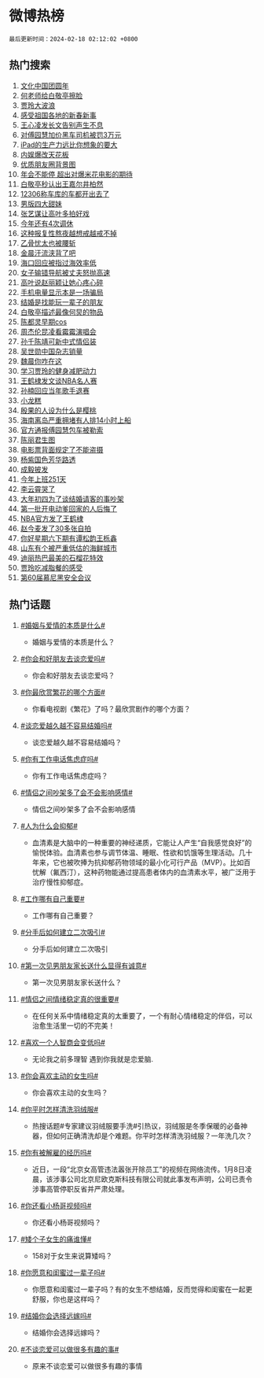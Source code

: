 # 微博热榜

`最后更新时间：2024-02-18 02:12:02 +0800`

## 热门搜索

1. [文化中国团圆年](https://m.weibo.cn/search?containerid=100103type%3D1%26t%3D10%26q%3D%23%E6%96%87%E5%8C%96%E4%B8%AD%E5%9B%BD%E5%9B%A2%E5%9C%86%E5%B9%B4%23&stream_entry_id=51&isnewpage=1&extparam=seat%3D1%26pos%3D0%26dgr%3D0%26filter_type%3Drealtimehot%26cate%3D10103%26q%3D%2523%25E6%2596%2587%25E5%258C%2596%25E4%25B8%25AD%25E5%259B%25BD%25E5%259B%25A2%25E5%259C%2586%25E5%25B9%25B4%2523%26stream_entry_id%3D51%26c_type%3D51%26display_time%3D1708193521%26pre_seqid%3D170819352113102153234)
1. [何老师给白敬亭擦脸](https://m.weibo.cn/search?containerid=100103type%3D1%26t%3D10%26q%3D%23%E4%BD%95%E8%80%81%E5%B8%88%E7%BB%99%E7%99%BD%E6%95%AC%E4%BA%AD%E6%93%A6%E8%84%B8%23&stream_entry_id=31&isnewpage=1&extparam=seat%3D1%26c_type%3D31%26band_rank%3D1%26realpos%3D1%26filter_type%3Drealtimehot%26dgr%3D0%26pos%3D0%26lcate%3D5001%26q%3D%2523%25E4%25BD%2595%25E8%2580%2581%25E5%25B8%2588%25E7%25BB%2599%25E7%2599%25BD%25E6%2595%25AC%25E4%25BA%25AD%25E6%2593%25A6%25E8%2584%25B8%2523%26flag%3D2%26stream_entry_id%3D31%26cate%3D5001%26display_time%3D1708193521%26pre_seqid%3D170819352113102153234)
1. [贾玲大波浪](https://m.weibo.cn/search?containerid=100103type%3D1%26t%3D10%26q%3D%23%E8%B4%BE%E7%8E%B2%E5%A4%A7%E6%B3%A2%E6%B5%AA%23&stream_entry_id=31&isnewpage=1&extparam=seat%3D1%26c_type%3D31%26band_rank%3D2%26realpos%3D2%26filter_type%3Drealtimehot%26dgr%3D0%26pos%3D1%26lcate%3D5001%26q%3D%2523%25E8%25B4%25BE%25E7%258E%25B2%25E5%25A4%25A7%25E6%25B3%25A2%25E6%25B5%25AA%2523%26flag%3D2%26stream_entry_id%3D31%26cate%3D5001%26display_time%3D1708193521%26pre_seqid%3D170819352113102153234)
1. [感受祖国各地的新春新事](https://m.weibo.cn/search?containerid=100103type%3D1%26t%3D10%26q%3D%23%E6%84%9F%E5%8F%97%E7%A5%96%E5%9B%BD%E5%90%84%E5%9C%B0%E7%9A%84%E6%96%B0%E6%98%A5%E6%96%B0%E4%BA%8B%23&stream_entry_id=31&isnewpage=1&extparam=seat%3D1%26c_type%3D31%26band_rank%3D3%26realpos%3D3%26filter_type%3Drealtimehot%26dgr%3D0%26pos%3D2%26lcate%3D5001%26q%3D%2523%25E6%2584%259F%25E5%258F%2597%25E7%25A5%2596%25E5%259B%25BD%25E5%2590%2584%25E5%259C%25B0%25E7%259A%2584%25E6%2596%25B0%25E6%2598%25A5%25E6%2596%25B0%25E4%25BA%258B%2523%26flag%3D0%26stream_entry_id%3D31%26cate%3D5001%26display_time%3D1708193521%26pre_seqid%3D170819352113102153234)
1. [王心凌发长文告别声生不息](https://m.weibo.cn/search?containerid=100103type%3D1%26t%3D10%26q%3D%23%E7%8E%8B%E5%BF%83%E5%87%8C%E5%8F%91%E9%95%BF%E6%96%87%E5%91%8A%E5%88%AB%E5%A3%B0%E7%94%9F%E4%B8%8D%E6%81%AF%23&stream_entry_id=31&isnewpage=1&extparam=seat%3D1%26c_type%3D31%26band_rank%3D4%26realpos%3D4%26filter_type%3Drealtimehot%26dgr%3D0%26pos%3D3%26lcate%3D5001%26q%3D%2523%25E7%258E%258B%25E5%25BF%2583%25E5%2587%258C%25E5%258F%2591%25E9%2595%25BF%25E6%2596%2587%25E5%2591%258A%25E5%2588%25AB%25E5%25A3%25B0%25E7%2594%259F%25E4%25B8%258D%25E6%2581%25AF%2523%26flag%3D1%26stream_entry_id%3D31%26cate%3D5001%26display_time%3D1708193521%26pre_seqid%3D170819352113102153234)
1. [对傅园慧加价黑车司机被罚3万元](https://m.weibo.cn/search?containerid=100103type%3D1%26t%3D10%26q%3D%23%E5%AF%B9%E5%82%85%E5%9B%AD%E6%85%A7%E5%8A%A0%E4%BB%B7%E9%BB%91%E8%BD%A6%E5%8F%B8%E6%9C%BA%E8%A2%AB%E7%BD%9A3%E4%B8%87%E5%85%83%23&stream_entry_id=31&isnewpage=1&extparam=seat%3D1%26c_type%3D31%26band_rank%3D5%26realpos%3D5%26filter_type%3Drealtimehot%26dgr%3D0%26pos%3D4%26lcate%3D5001%26q%3D%2523%25E5%25AF%25B9%25E5%2582%2585%25E5%259B%25AD%25E6%2585%25A7%25E5%258A%25A0%25E4%25BB%25B7%25E9%25BB%2591%25E8%25BD%25A6%25E5%258F%25B8%25E6%259C%25BA%25E8%25A2%25AB%25E7%25BD%259A3%25E4%25B8%2587%25E5%2585%2583%2523%26flag%3D2%26stream_entry_id%3D31%26cate%3D5001%26display_time%3D1708193521%26pre_seqid%3D170819352113102153234)
1. [iPad的生产力远比你想象的要大](https://m.weibo.cn/search?containerid=100103type%3D1%26t%3D10%26q%3DiPad%E7%9A%84%E7%94%9F%E4%BA%A7%E5%8A%9B%E8%BF%9C%E6%AF%94%E4%BD%A0%E6%83%B3%E8%B1%A1%E7%9A%84%E8%A6%81%E5%A4%A7&stream_entry_id=31&isnewpage=1&extparam=seat%3D1%26c_type%3D31%26band_rank%3D6%26realpos%3D6%26filter_type%3Drealtimehot%26dgr%3D0%26pos%3D5%26lcate%3D5001%26q%3DiPad%25E7%259A%2584%25E7%2594%259F%25E4%25BA%25A7%25E5%258A%259B%25E8%25BF%259C%25E6%25AF%2594%25E4%25BD%25A0%25E6%2583%25B3%25E8%25B1%25A1%25E7%259A%2584%25E8%25A6%2581%25E5%25A4%25A7%26flag%3D16%26stream_entry_id%3D31%26cate%3D5001%26display_time%3D1708193521%26pre_seqid%3D170819352113102153234)
1. [内娱爆改天花板](https://m.weibo.cn/search?containerid=100103type%3D1%26t%3D10%26q%3D%23%E5%86%85%E5%A8%B1%E7%88%86%E6%94%B9%E5%A4%A9%E8%8A%B1%E6%9D%BF%23&stream_entry_id=31&isnewpage=1&extparam=seat%3D1%26c_type%3D31%26band_rank%3D7%26realpos%3D7%26filter_type%3Drealtimehot%26dgr%3D0%26pos%3D6%26lcate%3D5001%26q%3D%2523%25E5%2586%2585%25E5%25A8%25B1%25E7%2588%2586%25E6%2594%25B9%25E5%25A4%25A9%25E8%258A%25B1%25E6%259D%25BF%2523%26flag%3D2%26stream_entry_id%3D31%26cate%3D5001%26display_time%3D1708193521%26pre_seqid%3D170819352113102153234)
1. [优质朋友圈背景图](https://m.weibo.cn/search?containerid=100103type%3D1%26t%3D10%26q%3D%23%E4%BC%98%E8%B4%A8%E6%9C%8B%E5%8F%8B%E5%9C%88%E8%83%8C%E6%99%AF%E5%9B%BE%23&stream_entry_id=31&isnewpage=1&extparam=seat%3D1%26c_type%3D31%26band_rank%3D8%26realpos%3D8%26filter_type%3Drealtimehot%26dgr%3D0%26pos%3D7%26lcate%3D5001%26q%3D%2523%25E4%25BC%2598%25E8%25B4%25A8%25E6%259C%258B%25E5%258F%258B%25E5%259C%2588%25E8%2583%258C%25E6%2599%25AF%25E5%259B%25BE%2523%26flag%3D2%26stream_entry_id%3D31%26cate%3D5001%26display_time%3D1708193521%26pre_seqid%3D170819352113102153234)
1. [年会不能停 超出对爆米花电影的期待](https://m.weibo.cn/search?containerid=100103type%3D1%26t%3D10%26q%3D%E5%B9%B4%E4%BC%9A%E4%B8%8D%E8%83%BD%E5%81%9C+%E8%B6%85%E5%87%BA%E5%AF%B9%E7%88%86%E7%B1%B3%E8%8A%B1%E7%94%B5%E5%BD%B1%E7%9A%84%E6%9C%9F%E5%BE%85&stream_entry_id=31&isnewpage=1&extparam=seat%3D1%26c_type%3D31%26band_rank%3D9%26realpos%3D9%26filter_type%3Drealtimehot%26dgr%3D0%26pos%3D8%26lcate%3D5001%26q%3D%25E5%25B9%25B4%25E4%25BC%259A%25E4%25B8%258D%25E8%2583%25BD%25E5%2581%259C%2520%25E8%25B6%2585%25E5%2587%25BA%25E5%25AF%25B9%25E7%2588%2586%25E7%25B1%25B3%25E8%258A%25B1%25E7%2594%25B5%25E5%25BD%25B1%25E7%259A%2584%25E6%259C%259F%25E5%25BE%2585%26flag%3D2%26stream_entry_id%3D31%26cate%3D5001%26display_time%3D1708193521%26pre_seqid%3D170819352113102153234)
1. [白敬亭秒认出王嘉尔井柏然](https://m.weibo.cn/search?containerid=100103type%3D1%26t%3D10%26q%3D%23%E7%99%BD%E6%95%AC%E4%BA%AD%E7%A7%92%E8%AE%A4%E5%87%BA%E7%8E%8B%E5%98%89%E5%B0%94%E4%BA%95%E6%9F%8F%E7%84%B6%23&stream_entry_id=31&isnewpage=1&extparam=seat%3D1%26c_type%3D31%26band_rank%3D10%26realpos%3D10%26filter_type%3Drealtimehot%26dgr%3D0%26pos%3D9%26lcate%3D5001%26q%3D%2523%25E7%2599%25BD%25E6%2595%25AC%25E4%25BA%25AD%25E7%25A7%2592%25E8%25AE%25A4%25E5%2587%25BA%25E7%258E%258B%25E5%2598%2589%25E5%25B0%2594%25E4%25BA%2595%25E6%259F%258F%25E7%2584%25B6%2523%26flag%3D2%26stream_entry_id%3D31%26cate%3D5001%26display_time%3D1708193521%26pre_seqid%3D170819352113102153234)
1. [12306称车库的车都开出去了](https://m.weibo.cn/search?containerid=100103type%3D1%26t%3D10%26q%3D%2312306%E7%A7%B0%E8%BD%A6%E5%BA%93%E7%9A%84%E8%BD%A6%E9%83%BD%E5%BC%80%E5%87%BA%E5%8E%BB%E4%BA%86%23&stream_entry_id=31&isnewpage=1&extparam=seat%3D1%26c_type%3D31%26band_rank%3D11%26realpos%3D11%26filter_type%3Drealtimehot%26dgr%3D0%26pos%3D10%26lcate%3D5001%26q%3D%252312306%25E7%25A7%25B0%25E8%25BD%25A6%25E5%25BA%2593%25E7%259A%2584%25E8%25BD%25A6%25E9%2583%25BD%25E5%25BC%2580%25E5%2587%25BA%25E5%258E%25BB%25E4%25BA%2586%2523%26flag%3D2%26stream_entry_id%3D31%26cate%3D5001%26display_time%3D1708193521%26pre_seqid%3D170819352113102153234)
1. [男版四大甜妹](https://m.weibo.cn/search?containerid=100103type%3D1%26t%3D10%26q%3D%23%E7%94%B7%E7%89%88%E5%9B%9B%E5%A4%A7%E7%94%9C%E5%A6%B9%23&stream_entry_id=31&isnewpage=1&extparam=seat%3D1%26c_type%3D31%26band_rank%3D12%26realpos%3D12%26filter_type%3Drealtimehot%26dgr%3D0%26pos%3D11%26lcate%3D5001%26q%3D%2523%25E7%2594%25B7%25E7%2589%2588%25E5%259B%259B%25E5%25A4%25A7%25E7%2594%259C%25E5%25A6%25B9%2523%26flag%3D2%26stream_entry_id%3D31%26cate%3D5001%26display_time%3D1708193521%26pre_seqid%3D170819352113102153234)
1. [张艺谋让高叶多拍好戏](https://m.weibo.cn/search?containerid=100103type%3D1%26t%3D10%26q%3D%23%E5%BC%A0%E8%89%BA%E8%B0%8B%E8%AE%A9%E9%AB%98%E5%8F%B6%E5%A4%9A%E6%8B%8D%E5%A5%BD%E6%88%8F%23&stream_entry_id=31&isnewpage=1&extparam=seat%3D1%26c_type%3D31%26band_rank%3D13%26realpos%3D13%26filter_type%3Drealtimehot%26dgr%3D0%26pos%3D12%26lcate%3D5001%26q%3D%2523%25E5%25BC%25A0%25E8%2589%25BA%25E8%25B0%258B%25E8%25AE%25A9%25E9%25AB%2598%25E5%258F%25B6%25E5%25A4%259A%25E6%258B%258D%25E5%25A5%25BD%25E6%2588%258F%2523%26flag%3D2%26stream_entry_id%3D31%26cate%3D5001%26display_time%3D1708193521%26pre_seqid%3D170819352113102153234)
1. [今年还有4次调休](https://m.weibo.cn/search?containerid=100103type%3D1%26t%3D10%26q%3D%23%E4%BB%8A%E5%B9%B4%E8%BF%98%E6%9C%894%E6%AC%A1%E8%B0%83%E4%BC%91%23&stream_entry_id=31&isnewpage=1&extparam=seat%3D1%26c_type%3D31%26band_rank%3D14%26realpos%3D14%26filter_type%3Drealtimehot%26dgr%3D0%26pos%3D13%26lcate%3D5001%26q%3D%2523%25E4%25BB%258A%25E5%25B9%25B4%25E8%25BF%2598%25E6%259C%25894%25E6%25AC%25A1%25E8%25B0%2583%25E4%25BC%2591%2523%26flag%3D2%26stream_entry_id%3D31%26cate%3D5001%26display_time%3D1708193521%26pre_seqid%3D170819352113102153234)
1. [这种报复性熬夜越想戒越戒不掉](https://m.weibo.cn/search?containerid=100103type%3D1%26t%3D10%26q%3D%23%E8%BF%99%E7%A7%8D%E6%8A%A5%E5%A4%8D%E6%80%A7%E7%86%AC%E5%A4%9C%E8%B6%8A%E6%83%B3%E6%88%92%E8%B6%8A%E6%88%92%E4%B8%8D%E6%8E%89%23&stream_entry_id=31&isnewpage=1&extparam=seat%3D1%26c_type%3D31%26band_rank%3D15%26realpos%3D15%26filter_type%3Drealtimehot%26dgr%3D0%26pos%3D14%26lcate%3D5001%26q%3D%2523%25E8%25BF%2599%25E7%25A7%258D%25E6%258A%25A5%25E5%25A4%258D%25E6%2580%25A7%25E7%2586%25AC%25E5%25A4%259C%25E8%25B6%258A%25E6%2583%25B3%25E6%2588%2592%25E8%25B6%258A%25E6%2588%2592%25E4%25B8%258D%25E6%258E%2589%2523%26flag%3D0%26stream_entry_id%3D31%26cate%3D5001%26display_time%3D1708193521%26pre_seqid%3D170819352113102153234)
1. [乙骨忧太也被腰斩](https://m.weibo.cn/search?containerid=100103type%3D1%26t%3D10%26q%3D%E4%B9%99%E9%AA%A8%E5%BF%A7%E5%A4%AA%E4%B9%9F%E8%A2%AB%E8%85%B0%E6%96%A9&stream_entry_id=31&isnewpage=1&extparam=seat%3D1%26c_type%3D31%26band_rank%3D16%26realpos%3D16%26filter_type%3Drealtimehot%26dgr%3D0%26pos%3D15%26lcate%3D5001%26q%3D%25E4%25B9%2599%25E9%25AA%25A8%25E5%25BF%25A7%25E5%25A4%25AA%25E4%25B9%259F%25E8%25A2%25AB%25E8%2585%25B0%25E6%2596%25A9%26flag%3D0%26stream_entry_id%3D31%26cate%3D5001%26display_time%3D1708193521%26pre_seqid%3D170819352113102153234)
1. [金晨汗流浃背了吧](https://m.weibo.cn/search?containerid=100103type%3D1%26t%3D10%26q%3D%23%E9%87%91%E6%99%A8%E6%B1%97%E6%B5%81%E6%B5%83%E8%83%8C%E4%BA%86%E5%90%A7%23&stream_entry_id=31&isnewpage=1&extparam=seat%3D1%26c_type%3D31%26band_rank%3D17%26realpos%3D17%26filter_type%3Drealtimehot%26dgr%3D0%26pos%3D16%26lcate%3D5001%26q%3D%2523%25E9%2587%2591%25E6%2599%25A8%25E6%25B1%2597%25E6%25B5%2581%25E6%25B5%2583%25E8%2583%258C%25E4%25BA%2586%25E5%2590%25A7%2523%26flag%3D1%26stream_entry_id%3D31%26cate%3D5001%26display_time%3D1708193521%26pre_seqid%3D170819352113102153234)
1. [海口回应被指过海效率低](https://m.weibo.cn/search?containerid=100103type%3D1%26t%3D10%26q%3D%23%E6%B5%B7%E5%8F%A3%E5%9B%9E%E5%BA%94%E8%A2%AB%E6%8C%87%E8%BF%87%E6%B5%B7%E6%95%88%E7%8E%87%E4%BD%8E%23&stream_entry_id=31&isnewpage=1&extparam=seat%3D1%26c_type%3D31%26band_rank%3D18%26realpos%3D18%26filter_type%3Drealtimehot%26dgr%3D0%26pos%3D17%26lcate%3D5001%26q%3D%2523%25E6%25B5%25B7%25E5%258F%25A3%25E5%259B%259E%25E5%25BA%2594%25E8%25A2%25AB%25E6%258C%2587%25E8%25BF%2587%25E6%25B5%25B7%25E6%2595%2588%25E7%258E%2587%25E4%25BD%258E%2523%26flag%3D0%26stream_entry_id%3D31%26cate%3D5001%26display_time%3D1708193521%26pre_seqid%3D170819352113102153234)
1. [女子输错导航被丈夫怒抛高速](https://m.weibo.cn/search?containerid=100103type%3D1%26t%3D10%26q%3D%23%E5%A5%B3%E5%AD%90%E8%BE%93%E9%94%99%E5%AF%BC%E8%88%AA%E8%A2%AB%E4%B8%88%E5%A4%AB%E6%80%92%E6%8A%9B%E9%AB%98%E9%80%9F%23&stream_entry_id=31&isnewpage=1&extparam=seat%3D1%26c_type%3D31%26band_rank%3D19%26realpos%3D19%26filter_type%3Drealtimehot%26dgr%3D0%26pos%3D18%26lcate%3D5001%26q%3D%2523%25E5%25A5%25B3%25E5%25AD%2590%25E8%25BE%2593%25E9%2594%2599%25E5%25AF%25BC%25E8%2588%25AA%25E8%25A2%25AB%25E4%25B8%2588%25E5%25A4%25AB%25E6%2580%2592%25E6%258A%259B%25E9%25AB%2598%25E9%2580%259F%2523%26flag%3D0%26stream_entry_id%3D31%26cate%3D5001%26display_time%3D1708193521%26pre_seqid%3D170819352113102153234)
1. [高叶说赵丽颖让她心疼心碎](https://m.weibo.cn/search?containerid=100103type%3D1%26t%3D10%26q%3D%23%E9%AB%98%E5%8F%B6%E8%AF%B4%E8%B5%B5%E4%B8%BD%E9%A2%96%E8%AE%A9%E5%A5%B9%E5%BF%83%E7%96%BC%E5%BF%83%E7%A2%8E%23&stream_entry_id=31&isnewpage=1&extparam=seat%3D1%26c_type%3D31%26band_rank%3D20%26realpos%3D20%26filter_type%3Drealtimehot%26dgr%3D0%26pos%3D19%26lcate%3D5001%26q%3D%2523%25E9%25AB%2598%25E5%258F%25B6%25E8%25AF%25B4%25E8%25B5%25B5%25E4%25B8%25BD%25E9%25A2%2596%25E8%25AE%25A9%25E5%25A5%25B9%25E5%25BF%2583%25E7%2596%25BC%25E5%25BF%2583%25E7%25A2%258E%2523%26flag%3D0%26stream_entry_id%3D31%26cate%3D5001%26display_time%3D1708193521%26pre_seqid%3D170819352113102153234)
1. [手机电量显示本是一场骗局](https://m.weibo.cn/search?containerid=100103type%3D1%26t%3D10%26q%3D%23%E6%89%8B%E6%9C%BA%E7%94%B5%E9%87%8F%E6%98%BE%E7%A4%BA%E6%9C%AC%E6%98%AF%E4%B8%80%E5%9C%BA%E9%AA%97%E5%B1%80%23&stream_entry_id=31&isnewpage=1&extparam=seat%3D1%26c_type%3D31%26band_rank%3D21%26realpos%3D21%26filter_type%3Drealtimehot%26dgr%3D0%26pos%3D20%26lcate%3D5001%26q%3D%2523%25E6%2589%258B%25E6%259C%25BA%25E7%2594%25B5%25E9%2587%258F%25E6%2598%25BE%25E7%25A4%25BA%25E6%259C%25AC%25E6%2598%25AF%25E4%25B8%2580%25E5%259C%25BA%25E9%25AA%2597%25E5%25B1%2580%2523%26flag%3D0%26stream_entry_id%3D31%26cate%3D5001%26display_time%3D1708193521%26pre_seqid%3D170819352113102153234)
1. [结婚是找能玩一辈子的朋友](https://m.weibo.cn/search?containerid=100103type%3D1%26t%3D10%26q%3D%E7%BB%93%E5%A9%9A%E6%98%AF%E6%89%BE%E8%83%BD%E7%8E%A9%E4%B8%80%E8%BE%88%E5%AD%90%E7%9A%84%E6%9C%8B%E5%8F%8B&stream_entry_id=31&isnewpage=1&extparam=seat%3D1%26c_type%3D31%26band_rank%3D22%26realpos%3D22%26filter_type%3Drealtimehot%26dgr%3D0%26pos%3D21%26lcate%3D5001%26q%3D%25E7%25BB%2593%25E5%25A9%259A%25E6%2598%25AF%25E6%2589%25BE%25E8%2583%25BD%25E7%258E%25A9%25E4%25B8%2580%25E8%25BE%2588%25E5%25AD%2590%25E7%259A%2584%25E6%259C%258B%25E5%258F%258B%26flag%3D0%26stream_entry_id%3D31%26cate%3D5001%26display_time%3D1708193521%26pre_seqid%3D170819352113102153234)
1. [白敬亭描述最像何炅的物品](https://m.weibo.cn/search?containerid=100103type%3D1%26t%3D10%26q%3D%23%E7%99%BD%E6%95%AC%E4%BA%AD%E6%8F%8F%E8%BF%B0%E6%9C%80%E5%83%8F%E4%BD%95%E7%82%85%E7%9A%84%E7%89%A9%E5%93%81%23&stream_entry_id=31&isnewpage=1&extparam=seat%3D1%26c_type%3D31%26band_rank%3D23%26realpos%3D23%26filter_type%3Drealtimehot%26dgr%3D0%26pos%3D22%26lcate%3D5001%26q%3D%2523%25E7%2599%25BD%25E6%2595%25AC%25E4%25BA%25AD%25E6%258F%258F%25E8%25BF%25B0%25E6%259C%2580%25E5%2583%258F%25E4%25BD%2595%25E7%2582%2585%25E7%259A%2584%25E7%2589%25A9%25E5%2593%2581%2523%26flag%3D0%26stream_entry_id%3D31%26cate%3D5001%26display_time%3D1708193521%26pre_seqid%3D170819352113102153234)
1. [陈都灵早期cos](https://m.weibo.cn/search?containerid=100103type%3D1%26t%3D10%26q%3D%23%E9%99%88%E9%83%BD%E7%81%B5%E6%97%A9%E6%9C%9Fcos%23&stream_entry_id=31&isnewpage=1&extparam=seat%3D1%26c_type%3D31%26band_rank%3D24%26realpos%3D24%26filter_type%3Drealtimehot%26dgr%3D0%26pos%3D23%26lcate%3D5001%26q%3D%2523%25E9%2599%2588%25E9%2583%25BD%25E7%2581%25B5%25E6%2597%25A9%25E6%259C%259Fcos%2523%26flag%3D0%26stream_entry_id%3D31%26cate%3D5001%26display_time%3D1708193521%26pre_seqid%3D170819352113102153234)
1. [周杰伦昆凌看霉霉演唱会](https://m.weibo.cn/search?containerid=100103type%3D1%26t%3D10%26q%3D%23%E5%91%A8%E6%9D%B0%E4%BC%A6%E6%98%86%E5%87%8C%E7%9C%8B%E9%9C%89%E9%9C%89%E6%BC%94%E5%94%B1%E4%BC%9A%23&stream_entry_id=31&isnewpage=1&extparam=seat%3D1%26c_type%3D31%26band_rank%3D25%26realpos%3D25%26filter_type%3Drealtimehot%26dgr%3D0%26pos%3D24%26lcate%3D5001%26q%3D%2523%25E5%2591%25A8%25E6%259D%25B0%25E4%25BC%25A6%25E6%2598%2586%25E5%2587%258C%25E7%259C%258B%25E9%259C%2589%25E9%259C%2589%25E6%25BC%2594%25E5%2594%25B1%25E4%25BC%259A%2523%26flag%3D0%26stream_entry_id%3D31%26cate%3D5001%26display_time%3D1708193521%26pre_seqid%3D170819352113102153234)
1. [孙千陈靖可新中式情侣装](https://m.weibo.cn/search?containerid=100103type%3D1%26t%3D10%26q%3D%23%E5%AD%99%E5%8D%83%E9%99%88%E9%9D%96%E5%8F%AF%E6%96%B0%E4%B8%AD%E5%BC%8F%E6%83%85%E4%BE%A3%E8%A3%85%23&stream_entry_id=31&isnewpage=1&extparam=seat%3D1%26c_type%3D31%26band_rank%3D26%26realpos%3D26%26filter_type%3Drealtimehot%26dgr%3D0%26pos%3D25%26lcate%3D5001%26q%3D%2523%25E5%25AD%2599%25E5%258D%2583%25E9%2599%2588%25E9%259D%2596%25E5%258F%25AF%25E6%2596%25B0%25E4%25B8%25AD%25E5%25BC%258F%25E6%2583%2585%25E4%25BE%25A3%25E8%25A3%2585%2523%26flag%3D0%26stream_entry_id%3D31%26cate%3D5001%26display_time%3D1708193521%26pre_seqid%3D170819352113102153234)
1. [吴世勋中国杂志销量](https://m.weibo.cn/search?containerid=100103type%3D1%26t%3D10%26q%3D%E5%90%B4%E4%B8%96%E5%8B%8B%E4%B8%AD%E5%9B%BD%E6%9D%82%E5%BF%97%E9%94%80%E9%87%8F&stream_entry_id=31&isnewpage=1&extparam=seat%3D1%26c_type%3D31%26band_rank%3D27%26realpos%3D27%26filter_type%3Drealtimehot%26dgr%3D0%26pos%3D26%26lcate%3D5001%26q%3D%25E5%2590%25B4%25E4%25B8%2596%25E5%258B%258B%25E4%25B8%25AD%25E5%259B%25BD%25E6%259D%2582%25E5%25BF%2597%25E9%2594%2580%25E9%2587%258F%26flag%3D0%26stream_entry_id%3D31%26cate%3D5001%26display_time%3D1708193521%26pre_seqid%3D170819352113102153234)
1. [魏晨你咋在这](https://m.weibo.cn/search?containerid=100103type%3D1%26t%3D10%26q%3D%E9%AD%8F%E6%99%A8%E4%BD%A0%E5%92%8B%E5%9C%A8%E8%BF%99&stream_entry_id=31&isnewpage=1&extparam=seat%3D1%26c_type%3D31%26band_rank%3D28%26realpos%3D28%26filter_type%3Drealtimehot%26dgr%3D0%26pos%3D27%26lcate%3D5001%26q%3D%25E9%25AD%258F%25E6%2599%25A8%25E4%25BD%25A0%25E5%2592%258B%25E5%259C%25A8%25E8%25BF%2599%26flag%3D0%26stream_entry_id%3D31%26cate%3D5001%26display_time%3D1708193521%26pre_seqid%3D170819352113102153234)
1. [学习贾玲的健身减肥动力](https://m.weibo.cn/search?containerid=100103type%3D1%26t%3D10%26q%3D%E5%AD%A6%E4%B9%A0%E8%B4%BE%E7%8E%B2%E7%9A%84%E5%81%A5%E8%BA%AB%E5%87%8F%E8%82%A5%E5%8A%A8%E5%8A%9B&stream_entry_id=31&isnewpage=1&extparam=seat%3D1%26c_type%3D31%26band_rank%3D29%26realpos%3D29%26filter_type%3Drealtimehot%26dgr%3D0%26pos%3D28%26lcate%3D5001%26q%3D%25E5%25AD%25A6%25E4%25B9%25A0%25E8%25B4%25BE%25E7%258E%25B2%25E7%259A%2584%25E5%2581%25A5%25E8%25BA%25AB%25E5%2587%258F%25E8%2582%25A5%25E5%258A%25A8%25E5%258A%259B%26flag%3D0%26stream_entry_id%3D31%26cate%3D5001%26display_time%3D1708193521%26pre_seqid%3D170819352113102153234)
1. [王鹤棣发文谈NBA名人赛](https://m.weibo.cn/search?containerid=100103type%3D1%26t%3D10%26q%3D%E7%8E%8B%E9%B9%A4%E6%A3%A3%E5%8F%91%E6%96%87%E8%B0%88NBA%E5%90%8D%E4%BA%BA%E8%B5%9B&stream_entry_id=31&isnewpage=1&extparam=seat%3D1%26c_type%3D31%26band_rank%3D30%26realpos%3D30%26filter_type%3Drealtimehot%26dgr%3D0%26pos%3D29%26lcate%3D5001%26q%3D%25E7%258E%258B%25E9%25B9%25A4%25E6%25A3%25A3%25E5%258F%2591%25E6%2596%2587%25E8%25B0%2588NBA%25E5%2590%258D%25E4%25BA%25BA%25E8%25B5%259B%26flag%3D0%26stream_entry_id%3D31%26cate%3D5001%26display_time%3D1708193521%26pre_seqid%3D170819352113102153234)
1. [孙楠回应当年歌手退赛](https://m.weibo.cn/search?containerid=100103type%3D1%26t%3D10%26q%3D%E5%AD%99%E6%A5%A0%E5%9B%9E%E5%BA%94%E5%BD%93%E5%B9%B4%E6%AD%8C%E6%89%8B%E9%80%80%E8%B5%9B&stream_entry_id=31&isnewpage=1&extparam=seat%3D1%26c_type%3D31%26band_rank%3D31%26realpos%3D31%26filter_type%3Drealtimehot%26dgr%3D0%26pos%3D30%26lcate%3D5001%26q%3D%25E5%25AD%2599%25E6%25A5%25A0%25E5%259B%259E%25E5%25BA%2594%25E5%25BD%2593%25E5%25B9%25B4%25E6%25AD%258C%25E6%2589%258B%25E9%2580%2580%25E8%25B5%259B%26flag%3D0%26stream_entry_id%3D31%26cate%3D5001%26display_time%3D1708193521%26pre_seqid%3D170819352113102153234)
1. [小龙糕](https://m.weibo.cn/search?containerid=100103type%3D1%26t%3D10%26q%3D%E5%B0%8F%E9%BE%99%E7%B3%95&stream_entry_id=31&isnewpage=1&extparam=seat%3D1%26c_type%3D31%26band_rank%3D32%26realpos%3D32%26filter_type%3Drealtimehot%26dgr%3D0%26pos%3D31%26lcate%3D5001%26q%3D%25E5%25B0%258F%25E9%25BE%2599%25E7%25B3%2595%26flag%3D0%26stream_entry_id%3D31%26cate%3D5001%26display_time%3D1708193521%26pre_seqid%3D170819352113102153234)
1. [殷果的人设为什么是樱桃](https://m.weibo.cn/search?containerid=100103type%3D1%26t%3D10%26q%3D%23%E6%AE%B7%E6%9E%9C%E7%9A%84%E4%BA%BA%E8%AE%BE%E4%B8%BA%E4%BB%80%E4%B9%88%E6%98%AF%E6%A8%B1%E6%A1%83%23&stream_entry_id=31&isnewpage=1&extparam=seat%3D1%26c_type%3D31%26band_rank%3D33%26realpos%3D33%26filter_type%3Drealtimehot%26dgr%3D0%26pos%3D32%26lcate%3D5001%26q%3D%2523%25E6%25AE%25B7%25E6%259E%259C%25E7%259A%2584%25E4%25BA%25BA%25E8%25AE%25BE%25E4%25B8%25BA%25E4%25BB%2580%25E4%25B9%2588%25E6%2598%25AF%25E6%25A8%25B1%25E6%25A1%2583%2523%26flag%3D0%26stream_entry_id%3D31%26cate%3D5001%26display_time%3D1708193521%26pre_seqid%3D170819352113102153234)
1. [海南离岛严重拥堵有人排14小时上船](https://m.weibo.cn/search?containerid=100103type%3D1%26t%3D10%26q%3D%23%E6%B5%B7%E5%8D%97%E7%A6%BB%E5%B2%9B%E4%B8%A5%E9%87%8D%E6%8B%A5%E5%A0%B5%E6%9C%89%E4%BA%BA%E6%8E%9214%E5%B0%8F%E6%97%B6%E4%B8%8A%E8%88%B9%23&stream_entry_id=31&isnewpage=1&extparam=seat%3D1%26c_type%3D31%26band_rank%3D34%26realpos%3D34%26filter_type%3Drealtimehot%26dgr%3D0%26pos%3D33%26lcate%3D5001%26q%3D%2523%25E6%25B5%25B7%25E5%258D%2597%25E7%25A6%25BB%25E5%25B2%259B%25E4%25B8%25A5%25E9%2587%258D%25E6%258B%25A5%25E5%25A0%25B5%25E6%259C%2589%25E4%25BA%25BA%25E6%258E%259214%25E5%25B0%258F%25E6%2597%25B6%25E4%25B8%258A%25E8%2588%25B9%2523%26flag%3D0%26stream_entry_id%3D31%26cate%3D5001%26display_time%3D1708193521%26pre_seqid%3D170819352113102153234)
1. [官方通报傅园慧包车被勒索](https://m.weibo.cn/search?containerid=100103type%3D1%26t%3D10%26q%3D%23%E5%AE%98%E6%96%B9%E9%80%9A%E6%8A%A5%E5%82%85%E5%9B%AD%E6%85%A7%E5%8C%85%E8%BD%A6%E8%A2%AB%E5%8B%92%E7%B4%A2%23&stream_entry_id=31&isnewpage=1&extparam=seat%3D1%26c_type%3D31%26band_rank%3D35%26realpos%3D35%26filter_type%3Drealtimehot%26dgr%3D0%26pos%3D34%26lcate%3D5001%26q%3D%2523%25E5%25AE%2598%25E6%2596%25B9%25E9%2580%259A%25E6%258A%25A5%25E5%2582%2585%25E5%259B%25AD%25E6%2585%25A7%25E5%258C%2585%25E8%25BD%25A6%25E8%25A2%25AB%25E5%258B%2592%25E7%25B4%25A2%2523%26flag%3D0%26stream_entry_id%3D31%26cate%3D5001%26display_time%3D1708193521%26pre_seqid%3D170819352113102153234)
1. [陈丽君生图](https://m.weibo.cn/search?containerid=100103type%3D1%26t%3D10%26q%3D%23%E9%99%88%E4%B8%BD%E5%90%9B%E7%94%9F%E5%9B%BE%23&stream_entry_id=31&isnewpage=1&extparam=seat%3D1%26c_type%3D31%26band_rank%3D36%26realpos%3D36%26filter_type%3Drealtimehot%26dgr%3D0%26pos%3D35%26lcate%3D5001%26q%3D%2523%25E9%2599%2588%25E4%25B8%25BD%25E5%2590%259B%25E7%2594%259F%25E5%259B%25BE%2523%26flag%3D0%26stream_entry_id%3D31%26cate%3D5001%26display_time%3D1708193521%26pre_seqid%3D170819352113102153234)
1. [电影票背面规定了不能盗摄](https://m.weibo.cn/search?containerid=100103type%3D1%26t%3D10%26q%3D%23%E7%94%B5%E5%BD%B1%E7%A5%A8%E8%83%8C%E9%9D%A2%E8%A7%84%E5%AE%9A%E4%BA%86%E4%B8%8D%E8%83%BD%E7%9B%97%E6%91%84%23&stream_entry_id=31&isnewpage=1&extparam=seat%3D1%26c_type%3D31%26band_rank%3D37%26realpos%3D37%26filter_type%3Drealtimehot%26dgr%3D0%26pos%3D36%26lcate%3D5001%26q%3D%2523%25E7%2594%25B5%25E5%25BD%25B1%25E7%25A5%25A8%25E8%2583%258C%25E9%259D%25A2%25E8%25A7%2584%25E5%25AE%259A%25E4%25BA%2586%25E4%25B8%258D%25E8%2583%25BD%25E7%259B%2597%25E6%2591%2584%2523%26flag%3D0%26stream_entry_id%3D31%26cate%3D5001%26display_time%3D1708193521%26pre_seqid%3D170819352113102153234)
1. [杨紫国色芳华路透](https://m.weibo.cn/search?containerid=100103type%3D1%26t%3D10%26q%3D%E6%9D%A8%E7%B4%AB%E5%9B%BD%E8%89%B2%E8%8A%B3%E5%8D%8E%E8%B7%AF%E9%80%8F&stream_entry_id=31&isnewpage=1&extparam=seat%3D1%26c_type%3D31%26band_rank%3D38%26realpos%3D38%26filter_type%3Drealtimehot%26dgr%3D0%26pos%3D37%26lcate%3D5001%26q%3D%25E6%259D%25A8%25E7%25B4%25AB%25E5%259B%25BD%25E8%2589%25B2%25E8%258A%25B3%25E5%258D%258E%25E8%25B7%25AF%25E9%2580%258F%26flag%3D0%26stream_entry_id%3D31%26cate%3D5001%26display_time%3D1708193521%26pre_seqid%3D170819352113102153234)
1. [成毅披发](https://m.weibo.cn/search?containerid=100103type%3D1%26t%3D10%26q%3D%23%E6%88%90%E6%AF%85%E6%8A%AB%E5%8F%91%23&stream_entry_id=31&isnewpage=1&extparam=seat%3D1%26c_type%3D31%26band_rank%3D39%26realpos%3D39%26filter_type%3Drealtimehot%26dgr%3D0%26pos%3D38%26lcate%3D5001%26q%3D%2523%25E6%2588%2590%25E6%25AF%2585%25E6%258A%25AB%25E5%258F%2591%2523%26flag%3D0%26stream_entry_id%3D31%26cate%3D5001%26display_time%3D1708193521%26pre_seqid%3D170819352113102153234)
1. [今年上班251天](https://m.weibo.cn/search?containerid=100103type%3D1%26t%3D10%26q%3D%23%E4%BB%8A%E5%B9%B4%E4%B8%8A%E7%8F%AD251%E5%A4%A9%23&stream_entry_id=31&isnewpage=1&extparam=seat%3D1%26c_type%3D31%26band_rank%3D40%26realpos%3D40%26filter_type%3Drealtimehot%26dgr%3D0%26pos%3D39%26lcate%3D5001%26q%3D%2523%25E4%25BB%258A%25E5%25B9%25B4%25E4%25B8%258A%25E7%258F%25AD251%25E5%25A4%25A9%2523%26flag%3D0%26stream_entry_id%3D31%26cate%3D5001%26display_time%3D1708193521%26pre_seqid%3D170819352113102153234)
1. [李云霄哭了](https://m.weibo.cn/search?containerid=100103type%3D1%26t%3D10%26q%3D%23%E6%9D%8E%E4%BA%91%E9%9C%84%E5%93%AD%E4%BA%86%23&stream_entry_id=31&isnewpage=1&extparam=seat%3D1%26c_type%3D31%26band_rank%3D41%26realpos%3D41%26filter_type%3Drealtimehot%26dgr%3D0%26pos%3D40%26lcate%3D5001%26q%3D%2523%25E6%259D%258E%25E4%25BA%2591%25E9%259C%2584%25E5%2593%25AD%25E4%25BA%2586%2523%26flag%3D0%26stream_entry_id%3D31%26cate%3D5001%26display_time%3D1708193521%26pre_seqid%3D170819352113102153234)
1. [大年初四为了谈结婚请客的事吵架](https://m.weibo.cn/search?containerid=100103type%3D1%26t%3D10%26q%3D%23%E5%A4%A7%E5%B9%B4%E5%88%9D%E5%9B%9B%E4%B8%BA%E4%BA%86%E8%B0%88%E7%BB%93%E5%A9%9A%E8%AF%B7%E5%AE%A2%E7%9A%84%E4%BA%8B%E5%90%B5%E6%9E%B6%23&stream_entry_id=31&isnewpage=1&extparam=seat%3D1%26c_type%3D31%26band_rank%3D42%26realpos%3D42%26filter_type%3Drealtimehot%26dgr%3D0%26pos%3D41%26lcate%3D5001%26q%3D%2523%25E5%25A4%25A7%25E5%25B9%25B4%25E5%2588%259D%25E5%259B%259B%25E4%25B8%25BA%25E4%25BA%2586%25E8%25B0%2588%25E7%25BB%2593%25E5%25A9%259A%25E8%25AF%25B7%25E5%25AE%25A2%25E7%259A%2584%25E4%25BA%258B%25E5%2590%25B5%25E6%259E%25B6%2523%26flag%3D0%26stream_entry_id%3D31%26cate%3D5001%26display_time%3D1708193521%26pre_seqid%3D170819352113102153234)
1. [第一批开电动爹回家的人后悔了](https://m.weibo.cn/search?containerid=100103type%3D1%26t%3D10%26q%3D%23%E7%AC%AC%E4%B8%80%E6%89%B9%E5%BC%80%E7%94%B5%E5%8A%A8%E7%88%B9%E5%9B%9E%E5%AE%B6%E7%9A%84%E4%BA%BA%E5%90%8E%E6%82%94%E4%BA%86%23&stream_entry_id=31&isnewpage=1&extparam=seat%3D1%26c_type%3D31%26band_rank%3D43%26realpos%3D43%26filter_type%3Drealtimehot%26dgr%3D0%26pos%3D42%26lcate%3D5001%26q%3D%2523%25E7%25AC%25AC%25E4%25B8%2580%25E6%2589%25B9%25E5%25BC%2580%25E7%2594%25B5%25E5%258A%25A8%25E7%2588%25B9%25E5%259B%259E%25E5%25AE%25B6%25E7%259A%2584%25E4%25BA%25BA%25E5%2590%258E%25E6%2582%2594%25E4%25BA%2586%2523%26flag%3D0%26stream_entry_id%3D31%26cate%3D5001%26display_time%3D1708193521%26pre_seqid%3D170819352113102153234)
1. [NBA官方发了王鹤棣](https://m.weibo.cn/search?containerid=100103type%3D1%26t%3D10%26q%3D%23NBA%E5%AE%98%E6%96%B9%E5%8F%91%E4%BA%86%E7%8E%8B%E9%B9%A4%E6%A3%A3%23&stream_entry_id=31&isnewpage=1&extparam=seat%3D1%26c_type%3D31%26band_rank%3D44%26realpos%3D44%26filter_type%3Drealtimehot%26dgr%3D0%26pos%3D43%26lcate%3D5001%26q%3D%2523NBA%25E5%25AE%2598%25E6%2596%25B9%25E5%258F%2591%25E4%25BA%2586%25E7%258E%258B%25E9%25B9%25A4%25E6%25A3%25A3%2523%26flag%3D0%26stream_entry_id%3D31%26cate%3D5001%26display_time%3D1708193521%26pre_seqid%3D170819352113102153234)
1. [赵今麦发了30多张自拍](https://m.weibo.cn/search?containerid=100103type%3D1%26t%3D10%26q%3D%23%E8%B5%B5%E4%BB%8A%E9%BA%A6%E5%8F%91%E4%BA%8630%E5%A4%9A%E5%BC%A0%E8%87%AA%E6%8B%8D%23&stream_entry_id=31&isnewpage=1&extparam=seat%3D1%26c_type%3D31%26band_rank%3D45%26realpos%3D45%26filter_type%3Drealtimehot%26dgr%3D0%26pos%3D44%26lcate%3D5001%26q%3D%2523%25E8%25B5%25B5%25E4%25BB%258A%25E9%25BA%25A6%25E5%258F%2591%25E4%25BA%258630%25E5%25A4%259A%25E5%25BC%25A0%25E8%2587%25AA%25E6%258B%258D%2523%26flag%3D0%26stream_entry_id%3D31%26cate%3D5001%26display_time%3D1708193521%26pre_seqid%3D170819352113102153234)
1. [你好星期六下期有谭松韵王栎鑫](https://m.weibo.cn/search?containerid=100103type%3D1%26t%3D10%26q%3D%23%E4%BD%A0%E5%A5%BD%E6%98%9F%E6%9C%9F%E5%85%AD%E4%B8%8B%E6%9C%9F%E6%9C%89%E8%B0%AD%E6%9D%BE%E9%9F%B5%E7%8E%8B%E6%A0%8E%E9%91%AB%23&stream_entry_id=31&isnewpage=1&extparam=seat%3D1%26c_type%3D31%26band_rank%3D46%26realpos%3D46%26filter_type%3Drealtimehot%26dgr%3D0%26pos%3D45%26lcate%3D5001%26q%3D%2523%25E4%25BD%25A0%25E5%25A5%25BD%25E6%2598%259F%25E6%259C%259F%25E5%2585%25AD%25E4%25B8%258B%25E6%259C%259F%25E6%259C%2589%25E8%25B0%25AD%25E6%259D%25BE%25E9%259F%25B5%25E7%258E%258B%25E6%25A0%258E%25E9%2591%25AB%2523%26flag%3D0%26stream_entry_id%3D31%26cate%3D5001%26display_time%3D1708193521%26pre_seqid%3D170819352113102153234)
1. [山东有个被严重低估的海鲜城市](https://m.weibo.cn/search?containerid=100103type%3D1%26t%3D10%26q%3D%23%E5%B1%B1%E4%B8%9C%E6%9C%89%E4%B8%AA%E8%A2%AB%E4%B8%A5%E9%87%8D%E4%BD%8E%E4%BC%B0%E7%9A%84%E6%B5%B7%E9%B2%9C%E5%9F%8E%E5%B8%82%23&stream_entry_id=31&isnewpage=1&extparam=seat%3D1%26c_type%3D31%26band_rank%3D47%26realpos%3D47%26filter_type%3Drealtimehot%26dgr%3D0%26pos%3D46%26lcate%3D5001%26q%3D%2523%25E5%25B1%25B1%25E4%25B8%259C%25E6%259C%2589%25E4%25B8%25AA%25E8%25A2%25AB%25E4%25B8%25A5%25E9%2587%258D%25E4%25BD%258E%25E4%25BC%25B0%25E7%259A%2584%25E6%25B5%25B7%25E9%25B2%259C%25E5%259F%258E%25E5%25B8%2582%2523%26flag%3D0%26stream_entry_id%3D31%26cate%3D5001%26display_time%3D1708193521%26pre_seqid%3D170819352113102153234)
1. [迪丽热巴最美的石榴花特效](https://m.weibo.cn/search?containerid=100103type%3D1%26t%3D10%26q%3D%23%E8%BF%AA%E4%B8%BD%E7%83%AD%E5%B7%B4%E6%9C%80%E7%BE%8E%E7%9A%84%E7%9F%B3%E6%A6%B4%E8%8A%B1%E7%89%B9%E6%95%88%23&stream_entry_id=31&isnewpage=1&extparam=seat%3D1%26c_type%3D31%26band_rank%3D48%26realpos%3D48%26filter_type%3Drealtimehot%26dgr%3D0%26pos%3D47%26lcate%3D5001%26q%3D%2523%25E8%25BF%25AA%25E4%25B8%25BD%25E7%2583%25AD%25E5%25B7%25B4%25E6%259C%2580%25E7%25BE%258E%25E7%259A%2584%25E7%259F%25B3%25E6%25A6%25B4%25E8%258A%25B1%25E7%2589%25B9%25E6%2595%2588%2523%26flag%3D0%26stream_entry_id%3D31%26cate%3D5001%26display_time%3D1708193521%26pre_seqid%3D170819352113102153234)
1. [贾玲吃减脂餐的感受](https://m.weibo.cn/search?containerid=100103type%3D1%26t%3D10%26q%3D%23%E8%B4%BE%E7%8E%B2%E5%90%83%E5%87%8F%E8%84%82%E9%A4%90%E7%9A%84%E6%84%9F%E5%8F%97%23&stream_entry_id=31&isnewpage=1&extparam=seat%3D1%26c_type%3D31%26band_rank%3D49%26realpos%3D49%26filter_type%3Drealtimehot%26dgr%3D0%26pos%3D48%26lcate%3D5001%26q%3D%2523%25E8%25B4%25BE%25E7%258E%25B2%25E5%2590%2583%25E5%2587%258F%25E8%2584%2582%25E9%25A4%2590%25E7%259A%2584%25E6%2584%259F%25E5%258F%2597%2523%26flag%3D0%26stream_entry_id%3D31%26cate%3D5001%26display_time%3D1708193521%26pre_seqid%3D170819352113102153234)
1. [第60届慕尼黑安全会议](https://m.weibo.cn/search?containerid=100103type%3D1%26t%3D10%26q%3D%23%E7%AC%AC60%E5%B1%8A%E6%85%95%E5%B0%BC%E9%BB%91%E5%AE%89%E5%85%A8%E4%BC%9A%E8%AE%AE%23&stream_entry_id=31&isnewpage=1&extparam=seat%3D1%26c_type%3D31%26band_rank%3D50%26realpos%3D50%26filter_type%3Drealtimehot%26dgr%3D0%26pos%3D49%26lcate%3D5001%26q%3D%2523%25E7%25AC%25AC60%25E5%25B1%258A%25E6%2585%2595%25E5%25B0%25BC%25E9%25BB%2591%25E5%25AE%2589%25E5%2585%25A8%25E4%25BC%259A%25E8%25AE%25AE%2523%26flag%3D1%26stream_entry_id%3D31%26cate%3D5001%26display_time%3D1708193521%26pre_seqid%3D170819352113102153234)

## 热门话题

1. [#婚姻与爱情的本质是什么#](https://m.weibo.cn/search?containerid=231522type%3D1%26t%3D10%26q%3D%23%E5%A9%9A%E5%A7%BB%E4%B8%8E%E7%88%B1%E6%83%85%E7%9A%84%E6%9C%AC%E8%B4%A8%E6%98%AF%E4%BB%80%E4%B9%88%23&stream_entry_id=128&isnewpage=1&extparam=seat%3D1%26pos%3D1-0-0%26dgr%3D0%26cate%3D5004%26lcate%3D5004%26unitid%3D1704881162756%26c_type%3D128%26display_time%3D1708193522%26pre_seqid%3D170819352220801651514)
    - 婚姻与爱情的本质是什么？

1. [#你会和好朋友去谈恋爱吗#](https://m.weibo.cn/search?containerid=231522type%3D1%26t%3D10%26q%3D%23%E4%BD%A0%E4%BC%9A%E5%92%8C%E5%A5%BD%E6%9C%8B%E5%8F%8B%E5%8E%BB%E8%B0%88%E6%81%8B%E7%88%B1%E5%90%97%23&stream_entry_id=128&isnewpage=1&extparam=seat%3D1%26pos%3D1-0-1%26dgr%3D0%26cate%3D5004%26lcate%3D5004%26unitid%3D1704849959446%26c_type%3D128%26display_time%3D1708193522%26pre_seqid%3D170819352220801651514)
    - 你会和好朋友去谈恋爱吗？

1. [#你最欣赏繁花的哪个方面#](https://m.weibo.cn/search?containerid=231522type%3D1%26t%3D10%26q%3D%23%E4%BD%A0%E6%9C%80%E6%AC%A3%E8%B5%8F%E7%B9%81%E8%8A%B1%E7%9A%84%E5%93%AA%E4%B8%AA%E6%96%B9%E9%9D%A2%23&stream_entry_id=128&isnewpage=1&extparam=seat%3D1%26pos%3D1-0-2%26dgr%3D0%26cate%3D5004%26lcate%3D5004%26unitid%3D1704872158127%26c_type%3D128%26display_time%3D1708193522%26pre_seqid%3D170819352220801651514)
    - 你看电视剧《繁花》了吗？最欣赏剧作的哪个方面？

1. [#谈恋爱越久越不容易结婚吗#](https://m.weibo.cn/search?containerid=231522type%3D1%26t%3D10%26q%3D%23%E8%B0%88%E6%81%8B%E7%88%B1%E8%B6%8A%E4%B9%85%E8%B6%8A%E4%B8%8D%E5%AE%B9%E6%98%93%E7%BB%93%E5%A9%9A%E5%90%97%23&stream_entry_id=128&isnewpage=1&extparam=seat%3D1%26pos%3D1-0-3%26dgr%3D0%26cate%3D5004%26lcate%3D5004%26unitid%3D1704871559387%26c_type%3D128%26display_time%3D1708193522%26pre_seqid%3D170819352220801651514)
    - 谈恋爱越久越不容易结婚吗？

1. [#你有工作电话焦虑症吗#](https://m.weibo.cn/search?containerid=231522type%3D1%26t%3D10%26q%3D%23%E4%BD%A0%E6%9C%89%E5%B7%A5%E4%BD%9C%E7%94%B5%E8%AF%9D%E7%84%A6%E8%99%91%E7%97%87%E5%90%97%23&stream_entry_id=128&isnewpage=1&extparam=seat%3D1%26pos%3D1-0-4%26dgr%3D0%26cate%3D5004%26lcate%3D5004%26unitid%3D1704877884678%26c_type%3D128%26display_time%3D1708193522%26pre_seqid%3D170819352220801651514)
    - 你有工作电话焦虑症吗？

1. [#情侣之间吵架多了会不会影响感情#](https://m.weibo.cn/search?containerid=231522type%3D1%26t%3D10%26q%3D%23%E6%83%85%E4%BE%A3%E4%B9%8B%E9%97%B4%E5%90%B5%E6%9E%B6%E5%A4%9A%E4%BA%86%E4%BC%9A%E4%B8%8D%E4%BC%9A%E5%BD%B1%E5%93%8D%E6%84%9F%E6%83%85%23&stream_entry_id=128&isnewpage=1&extparam=seat%3D1%26pos%3D1-0-5%26dgr%3D0%26cate%3D5004%26lcate%3D5004%26unitid%3D1704792093809%26c_type%3D128%26display_time%3D1708193522%26pre_seqid%3D170819352220801651514)
    - 情侣之间吵架多了会不会影响感情

1. [#人为什么会抑郁#](https://m.weibo.cn/search?containerid=231522type%3D1%26t%3D10%26q%3D%23%E4%BA%BA%E4%B8%BA%E4%BB%80%E4%B9%88%E4%BC%9A%E6%8A%91%E9%83%81%23&stream_entry_id=128&isnewpage=1&extparam=seat%3D1%26pos%3D1-0-6%26dgr%3D0%26cate%3D5004%26lcate%3D5004%26unitid%3D1704881163792%26c_type%3D128%26display_time%3D1708193522%26pre_seqid%3D170819352220801651514)
    - 血清素是大脑中的一种重要的神经递质，它能让人产生“自我感觉良好”的愉悦体验。血清素也参与调节体温、睡眠、性欲和饥饿等生理活动。几十年来，它也被吹捧为抗抑郁药物领域的最小化可行产品（MVP）。比如百忧解（氟西汀），这种药物能通过提高患者体内的血清素水平，被广泛用于治疗慢性抑郁症。

1. [#工作哪有自己重要#](https://m.weibo.cn/search?containerid=231522type%3D1%26t%3D10%26q%3D%23%E5%B7%A5%E4%BD%9C%E5%93%AA%E6%9C%89%E8%87%AA%E5%B7%B1%E9%87%8D%E8%A6%81%23&stream_entry_id=128&isnewpage=1&extparam=seat%3D1%26pos%3D1-0-7%26dgr%3D0%26cate%3D5004%26lcate%3D5004%26unitid%3D1704949537973%26c_type%3D128%26display_time%3D1708193522%26pre_seqid%3D170819352220801651514)
    - 工作哪有自己重要？

1. [#分手后如何建立二次吸引#](https://m.weibo.cn/search?containerid=231522type%3D1%26t%3D10%26q%3D%23%E5%88%86%E6%89%8B%E5%90%8E%E5%A6%82%E4%BD%95%E5%BB%BA%E7%AB%8B%E4%BA%8C%E6%AC%A1%E5%90%B8%E5%BC%95%23&stream_entry_id=128&isnewpage=1&extparam=seat%3D1%26pos%3D1-0-8%26dgr%3D0%26cate%3D5004%26lcate%3D5004%26unitid%3D1704870666886%26c_type%3D128%26display_time%3D1708193522%26pre_seqid%3D170819352220801651514)
    - 分手后如何建立二次吸引

1. [#第一次见男朋友家长送什么显得有诚意#](https://m.weibo.cn/search?containerid=231522type%3D1%26t%3D10%26q%3D%23%E7%AC%AC%E4%B8%80%E6%AC%A1%E8%A7%81%E7%94%B7%E6%9C%8B%E5%8F%8B%E5%AE%B6%E9%95%BF%E9%80%81%E4%BB%80%E4%B9%88%E6%98%BE%E5%BE%97%E6%9C%89%E8%AF%9A%E6%84%8F%23&stream_entry_id=128&isnewpage=1&extparam=seat%3D1%26pos%3D1-0-9%26dgr%3D0%26cate%3D5004%26lcate%3D5004%26unitid%3D1704946836507%26c_type%3D128%26display_time%3D1708193522%26pre_seqid%3D170819352220801651514)
    - 第一次见男朋友家长送什么？

1. [#情侣之间情绪稳定真的很重要#](https://m.weibo.cn/search?containerid=231522type%3D1%26t%3D10%26q%3D%23%E6%83%85%E4%BE%A3%E4%B9%8B%E9%97%B4%E6%83%85%E7%BB%AA%E7%A8%B3%E5%AE%9A%E7%9C%9F%E7%9A%84%E5%BE%88%E9%87%8D%E8%A6%81%23&stream_entry_id=128&isnewpage=1&extparam=seat%3D1%26pos%3D1-0-10%26dgr%3D0%26cate%3D5004%26lcate%3D5004%26unitid%3D1704779493657%26c_type%3D128%26display_time%3D1708193522%26pre_seqid%3D170819352220801651514)
    - 在任何关系中情绪稳定真的太重要了，一个有耐心情绪稳定的伴侣，可以治愈生活里一切的不完美！

1. [#喜欢一个人智商会变低吗#](https://m.weibo.cn/search?containerid=231522type%3D1%26t%3D10%26q%3D%23%E5%96%9C%E6%AC%A2%E4%B8%80%E4%B8%AA%E4%BA%BA%E6%99%BA%E5%95%86%E4%BC%9A%E5%8F%98%E4%BD%8E%E5%90%97%23&stream_entry_id=128&isnewpage=1&extparam=seat%3D1%26pos%3D1-0-11%26dgr%3D0%26cate%3D5004%26lcate%3D5004%26unitid%3D1704783068038%26c_type%3D128%26display_time%3D1708193522%26pre_seqid%3D170819352220801651514)
    - 无论我之前多理智  遇到你我就是恋爱脑.

1. [#你会喜欢主动的女生吗#](https://m.weibo.cn/search?containerid=231522type%3D1%26t%3D10%26q%3D%23%E4%BD%A0%E4%BC%9A%E5%96%9C%E6%AC%A2%E4%B8%BB%E5%8A%A8%E7%9A%84%E5%A5%B3%E7%94%9F%E5%90%97%23&stream_entry_id=128&isnewpage=1&extparam=seat%3D1%26pos%3D1-0-12%26dgr%3D0%26cate%3D5004%26lcate%3D5004%26unitid%3D1704786077236%26c_type%3D128%26display_time%3D1708193522%26pre_seqid%3D170819352220801651514)
    - 你会喜欢主动的女生吗？

1. [#你平时怎样清洗羽绒服#](https://m.weibo.cn/search?containerid=231522type%3D1%26t%3D10%26q%3D%23%E4%BD%A0%E5%B9%B3%E6%97%B6%E6%80%8E%E6%A0%B7%E6%B8%85%E6%B4%97%E7%BE%BD%E7%BB%92%E6%9C%8D%23&stream_entry_id=128&isnewpage=1&extparam=seat%3D1%26pos%3D1-0-13%26dgr%3D0%26cate%3D5004%26lcate%3D5004%26unitid%3D1704789081364%26c_type%3D128%26display_time%3D1708193522%26pre_seqid%3D170819352220801651514)
    - 热搜话题#专家建议羽绒服要手洗#引热议，羽绒服是冬季保暖的必备神器，但如何正确清洗却是个难题。你平时怎样清洗羽绒服？一年洗几次？

1. [#你有被解雇的经历吗#](https://m.weibo.cn/search?containerid=231522type%3D1%26t%3D10%26q%3D%23%E4%BD%A0%E6%9C%89%E8%A2%AB%E8%A7%A3%E9%9B%87%E7%9A%84%E7%BB%8F%E5%8E%86%E5%90%97%23&stream_entry_id=128&isnewpage=1&extparam=seat%3D1%26pos%3D1-0-14%26dgr%3D0%26cate%3D5004%26lcate%3D5004%26unitid%3D1704794482090%26c_type%3D128%26display_time%3D1708193522%26pre_seqid%3D170819352220801651514)
    - 近日，一段“北京女高管违法嚣张开除员工”的视频在网络流传。1月8日凌晨，该涉事公司北京尼欧克斯科技有限公司就此事发布声明，公司已责令涉事高管停职反省并严肃处理。

1. [#你还看小杨哥视频吗#](https://m.weibo.cn/search?containerid=231522type%3D1%26t%3D10%26q%3D%23%E4%BD%A0%E8%BF%98%E7%9C%8B%E5%B0%8F%E6%9D%A8%E5%93%A5%E8%A7%86%E9%A2%91%E5%90%97%23&stream_entry_id=128&isnewpage=1&extparam=seat%3D1%26pos%3D1-0-15%26dgr%3D0%26cate%3D5004%26lcate%3D5004%26unitid%3D1704797193944%26c_type%3D128%26display_time%3D1708193522%26pre_seqid%3D170819352220801651514)
    - 你还看小杨哥视频吗？

1. [#矮个子女生的痛谁懂#](https://m.weibo.cn/search?containerid=231522type%3D1%26t%3D10%26q%3D%23%E7%9F%AE%E4%B8%AA%E5%AD%90%E5%A5%B3%E7%94%9F%E7%9A%84%E7%97%9B%E8%B0%81%E6%87%82%23&stream_entry_id=128&isnewpage=1&extparam=seat%3D1%26pos%3D1-0-16%26dgr%3D0%26cate%3D5004%26lcate%3D5004%26unitid%3D1704804675994%26c_type%3D128%26display_time%3D1708193522%26pre_seqid%3D170819352220801651514)
    - 158对于女生来说算矮吗？

1. [#你愿意和闺蜜过一辈子吗#](https://m.weibo.cn/search?containerid=231522type%3D1%26t%3D10%26q%3D%23%E4%BD%A0%E6%84%BF%E6%84%8F%E5%92%8C%E9%97%BA%E8%9C%9C%E8%BF%87%E4%B8%80%E8%BE%88%E5%AD%90%E5%90%97%23&stream_entry_id=128&isnewpage=1&extparam=seat%3D1%26pos%3D1-0-17%26dgr%3D0%26cate%3D5004%26lcate%3D5004%26unitid%3D1704875757520%26c_type%3D128%26display_time%3D1708193522%26pre_seqid%3D170819352220801651514)
    - 你愿意和闺蜜过一辈子吗？有的女生不想结婚，反而觉得和闺蜜在一起更舒服，你也是这样吗？

1. [#结婚你会选择远嫁吗#](https://m.weibo.cn/search?containerid=231522type%3D1%26t%3D10%26q%3D%23%E7%BB%93%E5%A9%9A%E4%BD%A0%E4%BC%9A%E9%80%89%E6%8B%A9%E8%BF%9C%E5%AB%81%E5%90%97%23&stream_entry_id=128&isnewpage=1&extparam=seat%3D1%26pos%3D1-0-18%26dgr%3D0%26cate%3D5004%26lcate%3D5004%26unitid%3D1704870361894%26c_type%3D128%26display_time%3D1708193522%26pre_seqid%3D170819352220801651514)
    - 结婚你会选择远嫁吗？

1. [#不谈恋爱可以做很多有趣的事#](https://m.weibo.cn/search?containerid=231522type%3D1%26t%3D10%26q%3D%23%E4%B8%8D%E8%B0%88%E6%81%8B%E7%88%B1%E5%8F%AF%E4%BB%A5%E5%81%9A%E5%BE%88%E5%A4%9A%E6%9C%89%E8%B6%A3%E7%9A%84%E4%BA%8B%23&stream_entry_id=128&isnewpage=1&extparam=seat%3D1%26pos%3D1-0-19%26dgr%3D0%26cate%3D5004%26lcate%3D5004%26unitid%3D1704865280259%26c_type%3D128%26display_time%3D1708193522%26pre_seqid%3D170819352220801651514)
    - 原来不谈恋爱可以做很多有趣的事情

